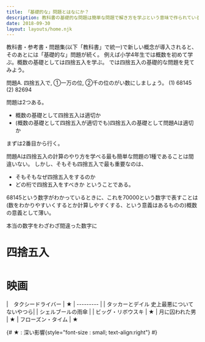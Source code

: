 ```yaml
---
title: 「基礎的な」問題とはなにか？
description: 教科書の基礎的な問題は簡単な問題で解き方を学ぶという意味で作られているが、重要なのはhow to solveではなく動機・概念を理解させることである。
date: 2018-09-30
layout: layouts/home.njk
---
```


教科書・参考書・問題集(以下「教科書」で統一)で新しい概念が導入されると、そのあとには「基礎的な」問題が続く。
例えば小学4年生では概数を初めて学ぶ。概数の基礎としては四捨五入を学ぶ。
では四捨五入の基礎的な問題を見てみよう。

問題A. 四捨五入で, ①一万の位, ②千の位のがい数にしましょう。
(1) 68145  (2) 82694

問題は2つある。
- 概数の基礎として四捨五入は適切か
- (概数の基礎として四捨五入が適切でも)四捨五入の基礎として問題Aは適切か

まずは2番目から行く。

問題Aは四捨五入の計算のやり方を学べる最も簡単な問題の1種であることは間違いない。
しかし、そもそも四捨五入で最も重要なのは、
- そもそもなぜ四捨五入をするのか
- どの桁で四捨五入をすべきか
ということである。

68145という数字がわかっているときに、これを70000という数字で表すことは(数をわかりやすいくするとか計算しやすくする、という意義はあるものの)概数の意義として薄い。


本当の数字をわざわざ間違った数字に



# 四捨五入

<h1 style="margin-top:3rem;" class="center">映画</h1>

<div class="table-1">
<div class="table-2">
<div class="table-3">
<div class="table-4">


|　タクシードライバー  | ★
| --------- | 
| タッカーとデイル 史上最悪についてないやつら|
| シェルブールの雨傘 |
| ビッグ・リボウスキ | ★
| 月に囚われた男 | ★
| フローズン・タイム | ★



</div>
</div>
</div>
</div>

{# ★ : 深い影響{style="font-size : small; text-align:right"} #}
